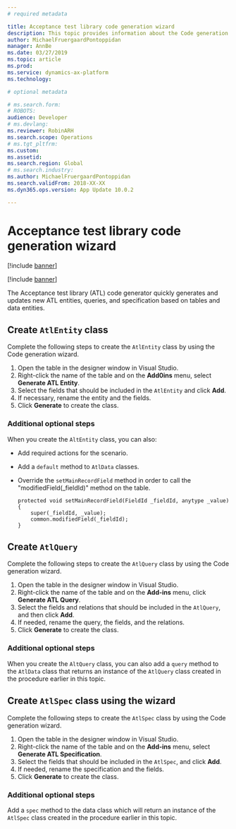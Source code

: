 ```yaml
---
# required metadata

title: Acceptance test library code generation wizard
description: This topic provides information about the Code generation wizard for the Acceptance test library.
author: MichaelFruergaardPontoppidan
manager: AnnBe
ms.date: 03/27/2019
ms.topic: article
ms.prod: 
ms.service: dynamics-ax-platform
ms.technology: 

# optional metadata

# ms.search.form: 
# ROBOTS: 
audience: Developer
# ms.devlang: 
ms.reviewer: RobinARH
ms.search.scope: Operations
# ms.tgt_pltfrm: 
ms.custom: 
ms.assetid: 
ms.search.region: Global
# ms.search.industry: 
ms.author: MichaelFruergaardPontoppidan
ms.search.validFrom: 2018-XX-XX
ms.dyn365.ops.version: App Update 10.0.2

---
```


# Acceptance test library code generation wizard

[!include [banner](../includes/banner.md)]

[!include [banner](../includes/preview-banner.md)]

The Acceptance test library (ATL) code generator quickly generates and updates new ATL entities, queries, and specification based on tables and data entities.

## Create `AtlEntity` class 
Complete the following steps to create the `AtlEntity` class by using the Code generation wizard.

1. Open the table in the designer window in Visual Studio.
2. Right-click the name of the table and on the **Add0ins** menu, select **Generate ATL Entity**.
3. Select the fields that should be included in the `AtlEntity` and click **Add**.
4. If necessary, rename the entity and the fields.
5. Click **Generate** to create the class.
	
	
### Additional optional steps 
When you create the `AltEntity` class, you can also:

- Add required actions for the scenario.
- Add a `default` method to `AtlData` classes.
- Override the `setMainRecordField` method in order to call the "modifiedField(_fieldId)" method on the table.

    ```
    protected void setMainRecordField(FieldId _fieldId, anytype _value)
    {
        super(_fieldId, _value);
        common.modifiedField(_fieldId);
    }
    ```

## Create `AtlQuery` 
Complete the following steps to create the `AtlQuery` class by using the Code generation wizard. 

1. Open the table in the designer window in Visual Studio.
2. Right-click the name of the table and on the **Add-ins** menu, click **Generate ATL Query**.
3. Select the fields and relations that should be included in the `AtlQuery`, and then click **Add**.
4. If needed, rename the query, the fields, and the relations.
6. Click **Generate** to create the class.
	
	
### Additional optional steps
When you create the `AltQuery` class, you can also add a `query` method to the `AtlData` class that returns an instance of the `AtlQuery` class created in the procedure earlier in this topic.

## Create `AtlSpec` class using the wizard
Complete the following steps to create the `AtlSpec` class by using the Code generation wizard.

1. Open the table in the designer window in Visual Studio.
2. Right-click the name of the table and on the **Add-ins** menu, select **Generate ATL Specification**.
3. Select the fields that should be included in the `AtlSpec`, and click **Add**.
4. If needed, rename the specification and the fields.
5. Click **Generate** to create the class.
	
	
### Additional optional steps 

Add a `spec` method to the data class which will return an instance of the `AtlSpec` class created in the procedure earlier in this topic.
